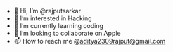 - 👋 Hi, I’m @rajputsarkar
- 👀 I’m interested in Hacking
- 🌱 I’m currently learning coding
- 💞️ I’m looking to collaborate on Apple
- 📫 How to reach me @aditya2309rajput@gmail.com

<!---
rajputsarkar/rajputsarkar is a ✨ special ✨ repository because its `README.md` (this file) appears on your GitHub profile.
You can click the Preview link to take a look at your changes.
--->
